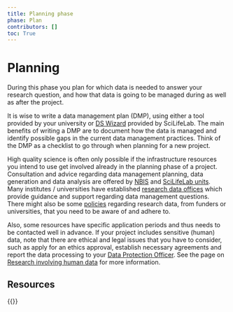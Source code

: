 ```yaml
---
title: Planning phase
phase: Plan
contributors: []
toc: True
---
```


# Planning
During this phase you plan for which data is needed to answer your research question, and how that data is going to be managed during as well as after the project.

It is wise to write a data management plan (DMP), using either a tool provided by your university or [DS Wizard](https://dsw.scilifelab.se/) provided by SciLifeLab. The main benefits of writing a DMP are to document how the data is managed and identify possible gaps in the current data management practices. Think of the DMP as a checklist to go through when planning for a new project.

High quality science is often only possible if the infrastructure resources you intend to use get involved already in the planning phase of a project. Consultation and advice regarding data management planning, data generation and data analysis are offered by [NBIS](https://nbis.se/support/consultation.html) and [SciLifeLab units](https://www.scilifelab.se/services). Many institutes / universities have established [research data offices](/topics/university-rdm-resources#research-data-support-guidelines-and-policies) which provide guidance and support regarding data management questions. There might also be some [policies](/topics/university-rdm-resources#research-data-support-guidelines-and-policies) regarding research data, from funders or universities, that you need to be aware of and adhere to.

Also, some resources have specific application periods and thus needs to be contacted well in advance. If your project includes sensitive (human) data, note that there are ethical and legal issues that you have to consider, such as apply for an ethics approval, establish necessary agreements and report the data processing to your [Data Protection Officer](/topics/university-rdm-resources/#data-protection-officers). See the page on [Research involving human data](/topics/research-involving-human-data) for more information.



## Resources
{{<resources-per-page >}}
